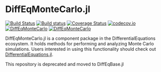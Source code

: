 # DiffEqMonteCarlo.jl

[![Build Status](https://travis-ci.org/JuliaDiffEq/DiffEqMonteCarlo.jl.svg?branch=master)](https://travis-ci.org/JuliaDiffEq/DiffEqMonteCarlo.jl)
[![Build status](https://ci.appveyor.com/api/projects/status/hp50j5ygaeelpbuq?svg=true)](https://ci.appveyor.com/project/ChrisRackauckas/diffeqmontecarlo-jl)
[![Coverage Status](https://coveralls.io/repos/JuliaDiffEq/DiffEqMonteCarlo.jl/badge.svg?branch=master&service=github)](https://coveralls.io/github/JuliaDiffEq/DiffEqMonteCarlo.jl?branch=master)
[![codecov.io](http://codecov.io/github/JuliaDiffEq/DiffEqMonteCarlo.jl/coverage.svg?branch=master)](http://codecov.io/github/JuliaDiffEq/DiffEqMonteCarlo.jl?branch=master)
[![DiffEqMonteCarlo](http://pkg.julialang.org/badges/DiffEqMonteCarlo_0.5.svg)](http://pkg.julialang.org/?pkg=DiffEqMonteCarlo)
[![DiffEqMonteCarlo](http://pkg.julialang.org/badges/DiffEqMonteCarlo_0.6.svg)](http://pkg.julialang.org/?pkg=DiffEqMonteCarlo)

DiffEqMonteCarlo.jl is a component package in the DifferentialEquations ecosystem.
It holds methods for performing and analyzing Monte Carlo simulations.
Users interested in using this functionality should check out
[DifferentialEquations.jl](https://github.com/JuliaDiffEq/DifferentialEquations.jl).

This repository is deprecated and moved to DiffEqBase.jl
